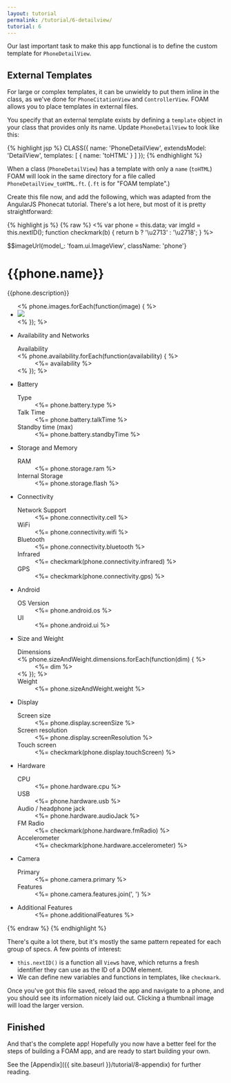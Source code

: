 ```yaml
---
layout: tutorial
permalink: /tutorial/6-detailview/
tutorial: 6
---
```


Our last important task to make this app functional is to define the custom
template for `PhoneDetailView`.

## External Templates

For large or complex templates, it can be unwieldy to put them inline in the
class, as we've done for `PhoneCitationView` and `ControllerView`. FOAM allows
you to place templates in external files.

You specify that an external template exists by defining a `template` object in
your class that provides only its name. Update `PhoneDetailView` to look like
this:

{% highlight jsp %}
CLASS({
  name: 'PhoneDetailView',
  extendsModel: 'DetailView',
  templates: [
    { name: 'toHTML' }
  ]
});
{% endhighlight %}

When a class (`PhoneDetailView`) has a template with only a `name` (`toHTML`)
FOAM will look in the same directory for a file called
`PhoneDetailView_toHTML.ft`. (`.ft` is for "FOAM template".)

Create this file now, and add the following, which was adapted from the
AngularJS Phonecat tutorial. There's a lot here, but most of it is pretty
straightforward:

{% highlight js %}
{% raw %}
<%
  var phone = this.data;
  var imgId = this.nextID();
  function checkmark(b) { return b ? '\u2713' : '\u2718'; }
%>
<div class="phone-images">
  $$imageUrl{model_: 'foam.ui.ImageView', className: 'phone'}
</div>


<h1>{{phone.name}}</h1>

<p>{{phone.description}}</p>

<ul class="phone-thumbs">
<% phone.images.forEach(function(image) { %>
  <li>
    <img src="<%= image %>" id="<%= self.on('click', function() { phone.imageUrl = image; }) %>">
  </li>
<% }); %>
</ul>

<ul class="specs">
  <li>
    <span>Availability and Networks</span>
    <dl>
      <dt>Availability</dt>
      <% phone.availability.forEach(function(availability) { %> <dd><%= availability %></dd> <% }); %>
    </dl>
  </li>
  <li>
    <span>Battery</span>
    <dl>
      <dt>Type</dt>
      <dd><%= phone.battery.type %></dd>
      <dt>Talk Time</dt>
      <dd><%= phone.battery.talkTime %></dd>
      <dt>Standby time (max)</dt>
      <dd><%= phone.battery.standbyTime %></dd>
    </dl>
  </li>
  <li>
    <span>Storage and Memory</span>
    <dl>
      <dt>RAM</dt>
      <dd><%= phone.storage.ram %></dd>
      <dt>Internal Storage</dt>
      <dd><%= phone.storage.flash %></dd>
    </dl>
  </li>
  <li>
    <span>Connectivity</span>
    <dl>
      <dt>Network Support</dt>
      <dd><%= phone.connectivity.cell %></dd>
      <dt>WiFi</dt>
      <dd><%= phone.connectivity.wifi %></dd>
      <dt>Bluetooth</dt>
      <dd><%= phone.connectivity.bluetooth %></dd>
      <dt>Infrared</dt>
      <dd><%= checkmark(phone.connectivity.infrared) %></dd>
      <dt>GPS</dt>
      <dd><%= checkmark(phone.connectivity.gps) %></dd>
    </dl>
  </li>
  <li>
    <span>Android</span>
    <dl>
      <dt>OS Version</dt>
      <dd><%= phone.android.os %></dd>
      <dt>UI</dt>
      <dd><%= phone.android.ui %></dd>
    </dl>
  </li>
  <li>
    <span>Size and Weight</span>
    <dl>
      <dt>Dimensions</dt>
      <% phone.sizeAndWeight.dimensions.forEach(function(dim) { %> <dd><%= dim %></dd> <% }); %>
      <dt>Weight</dt>
      <dd><%= phone.sizeAndWeight.weight %></dd>
    </dl>
  </li>
  <li>
    <span>Display</span>
    <dl>
      <dt>Screen size</dt>
      <dd><%= phone.display.screenSize %></dd>
      <dt>Screen resolution</dt>
      <dd><%= phone.display.screenResolution %></dd>
      <dt>Touch screen</dt>
      <dd><%= checkmark(phone.display.touchScreen) %></dd>
    </dl>
  </li>
  <li>
    <span>Hardware</span>
    <dl>
      <dt>CPU</dt>
      <dd><%= phone.hardware.cpu %></dd>
      <dt>USB</dt>
      <dd><%= phone.hardware.usb %></dd>
      <dt>Audio / headphone jack</dt>
      <dd><%= phone.hardware.audioJack %></dd>
      <dt>FM Radio</dt>
      <dd><%= checkmark(phone.hardware.fmRadio) %></dd>
      <dt>Accelerometer</dt>
      <dd><%= checkmark(phone.hardware.accelerometer) %></dd>
    </dl>
  </li>
  <li>
    <span>Camera</span>
    <dl>
      <dt>Primary</dt>
      <dd><%= phone.camera.primary %></dd>
      <dt>Features</dt>
      <dd><%= phone.camera.features.join(', ') %></dd>
    </dl>
  </li>
  <li>
    <span>Additional Features</span>
    <dd><%= phone.additionalFeatures %></dd>
  </li>
</ul>
{% endraw %}
{% endhighlight %}

There's quite a lot there, but it's mostly the same pattern repeated for each
group of specs. A few points of interest:

- `this.nextID()` is a function all `View`s have, which returns a fresh
  identifier they can use as the ID of a DOM element.
- We can define new variables and functions in templates, like `checkmark`.

Once you've got this file saved, reload the app and navigate to a phone, and you
should see its information nicely laid out. Clicking a thumbnail image will load
the larger version.


## Finished

And that's the complete app! Hopefully you now have a better feel for the steps
of building a FOAM app, and are ready to start building your own.

See the [Appendix]({{ site.baseurl }}/tutorial/8-appendix) for further reading.

